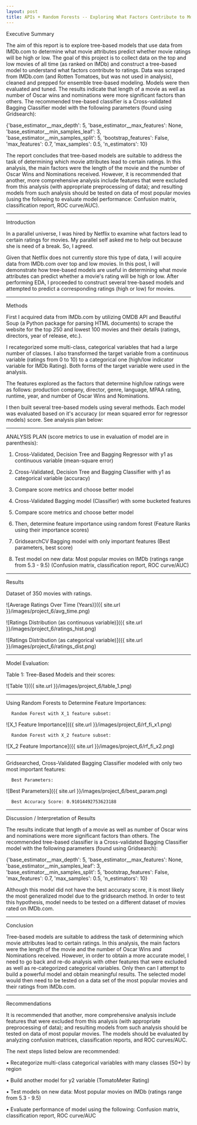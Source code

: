 ```yaml
---
layout: post
title: APIs + Random Forests -- Exploring What Factors Contribute to Movie Ratings
---
```


Executive Summary


The aim of this report is to explore tree-based models that use data from IMDb.com to determine what movie attributes predict whether movie ratings will be high or low.  The goal of this project is to collect data on the top and low movies of all time (as ranked on IMDb) and construct a tree-based model to understand what factors contribute to ratings. Data was scraped from IMDb.com (and Rotten Tomatoes, but was not used in analysis), cleaned and prepped for ensemble tree-based modeling. Models were then evaluated and tuned. The results indicate that length of a movie as well as number of Oscar wins and nominations were more significant factors than others. The recommended tree-based classifier is a Cross-validated Bagging Classifier model with the following parameters (found using Gridsearch): 

{'base_estimator__max_depth': 5,
 'base_estimator__max_features': None,
 'base_estimator__min_samples_leaf': 3,
 'base_estimator__min_samples_split': 5,
 'bootstrap_features': False,
 'max_features': 0.7,
 'max_samples': 0.5,
 'n_estimators': 10}
 
The report concludes that tree-based models are suitable to address the task of determining which movie attributes lead to certain ratings. In this analysis, the main factors were the length of the movie and the number of Oscar Wins and Nominations received. However, it is recommended that another, more comprehensive analysis include features that were excluded from this analysis (with appropriate preprocessing of data); and resulting models from such analysis should be tested on data of most popular movies (using the following to evaluate model performance: Confusion matrix, classification report, ROC curve/AUC).
 
_________________________________________________________

Introduction


In a parallel universe, I was hired by Netflix to examine what factors lead to certain ratings for movies. My parallel self asked me to help out because she is need of a break. So, I agreed.

Given that Netflix does not currently store this type of data, I will acquire data from IMDb.com over top and low movies. In this post, I will demonstrate how tree-based models are useful in determining what movie attributes can predict whether a movie's rating will be high or low. After performing EDA, I proceeded to construct several tree-based models and attempted to predict a corresponding ratings (high or low) for movies. 

_________________________________________________________

Methods


First I acquired data from IMDb.com by utilizing OMDB API and Beautiful Soup (a Python package for parsing HTML documents) to scrape the website for the top 250 and lowest 100 movies and their details (ratings, directors, year of release, etc.). 

I recategorized some multi-class, categorical variables that had a large number of classes. I also transformed the target variable from a continuous variable (ratings from 0 to 10) to a categorical one (high/low indicator variable for IMDb Rating). Both forms of the target variable were used in the analysis.

The features explored as the factors that determine high/low ratings were as follows: production company, director, genre, language, MPAA rating, runtime, year, and number of Oscar Wins and Nominations.


I then built several tree-based models using several methods. Each model was evaluated based on it's accuracy (or mean squared error for regressor models) score. See analysis plan below:

----

ANALYSIS PLAN (score metrics to use in evaluation of model are in parenthesis):

1) Cross-Validated, Decision Tree and Bagging Regressor with y1 as continuous variable (mean-square error)

2) Cross-Validated, Decision Tree and Bagging Classifier with y1 as categorical variable (accuracy)

3) Compare score metrics and choose better model 

4) Cross-Validated Bagging model (Classifier) with some bucketed features 

5) Compare score metrics and choose better model

6) Then, determine feature importance using random forest (Feature Ranks using their importance scores)

7) GridsearchCV Bagging model with only important features (Best parameters, best score)

8) Test model on new data: Most popular movies on IMDb (ratings range from 5.3 - 9.5) (Confusion matrix, classification report, ROC curve/AUC)

_________________________________________________________

Results

Dataset of 350 movies with ratings. 

![Average Ratings Over Time (Years)]({{ site.url }}/images/project_6/avg_time.png)

![Ratings Distribution (as continuous variable)]({{ site.url }}/images/project_6/ratings_hist.png)

![Ratings Distribution (as categorical variable)]({{ site.url }}/images/project_6/ratings_dist.png)

_________________________________________________________

Model Evaluation:

Table 1: Tree-Based Models and their scores:

![Table 1]({{ site.url }}/images/project_6/table_1.png)      

_________________________________________________________

Using Random Forests to Determine Feature Importances:

      Random Forest with X_1 feature subset:

![X_1 Feature Importance]({{ site.url }}/images/project_6/rf_fi_x1.png)      

      Random Forest with X_2 feature subset:

![X_2 Feature Importance]({{ site.url }}/images/project_6/rf_fi_x2.png) 

_________________________________________________________

Gridsearched, Cross-Validated Bagging Classifier modeled with only two most important features: 

      Best Parameters:

![Best Parameters]({{ site.url }}/images/project_6/best_param.png)      

      Best Accuracy Score: 0.91014492753623188      

_________________________________________________________

Discussion / Interpretation of Results

The results indicate that length of a movie as well as number of Oscar wins and nominations were more significant factors than others. The recommended tree-based classifier is a Cross-validated Bagging Classifier model with the following parameters (found using Gridsearch): 

{'base_estimator__max_depth': 5,
 'base_estimator__max_features': None,
 'base_estimator__min_samples_leaf': 3,
 'base_estimator__min_samples_split': 5,
 'bootstrap_features': False,
 'max_features': 0.7,
 'max_samples': 0.5,
 'n_estimators': 10}

Although this model did not have the best accuracy score, it is most likely the most generalized model due to the gridsearch method. In order to test this hypothesis, model needs to be tested on a different dataset of movies rated on IMDb.com.

_________________________________________________________

Conclusion

Tree-based models are suitable to address the task of determining which movie attributes lead to certain ratings. In this analysis, the main factors were the length of the movie and the number of Oscar Wins and Nominations received. However, in order to obtain a more accurate model, I need to go back and re-do analysis with other features that were excluded as well as re-categorized categorical variables. Only then can I attempt to build a powerful model and obtain meaningful results. The selected model would then need to be tested on a data set of the most popular movies and their ratings from IMDb.com. 

_________________________________________________________

Recommendations

It is recommended that another, more comprehensive analysis include features that were excluded from this analysis (with appropriate preprocessing of data); and resulting models from such analysis should be tested on data of most popular movies. The models should be evaluated by analyzing confusion matrices, classification reports, and ROC curves/AUC.


The next steps listed below are recommended: 


• Recategorize multi-class categorical variables with many classes (50+) by region

• Build another model for y2 variable (TomatoMeter Rating)

• Test models on new data: Most popular movies on IMDb (ratings range from 5.3 - 9.5)

• Evaluate performance of model using the following: Confusion matrix, classification report, ROC curve/AUC
